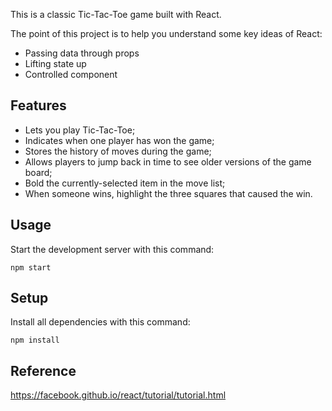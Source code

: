 This is a classic Tic-Tac-Toe game built with React.

The point of this project is to help you understand some key ideas of React:
* Passing data through props
* Lifting state up
* Controlled component


## Features

* Lets you play Tic-Tac-Toe;
* Indicates when one player has won the game;
* Stores the history of moves during the game;
* Allows players to jump back in time to see older versions of the game board;
* Bold the currently-selected item in the move list;
* When someone wins, highlight the three squares that caused the win.



## Usage

Start the development server with this command:

```
npm start
```



## Setup

Install all dependencies with this command:

```
npm install
```

## Reference

https://facebook.github.io/react/tutorial/tutorial.html
